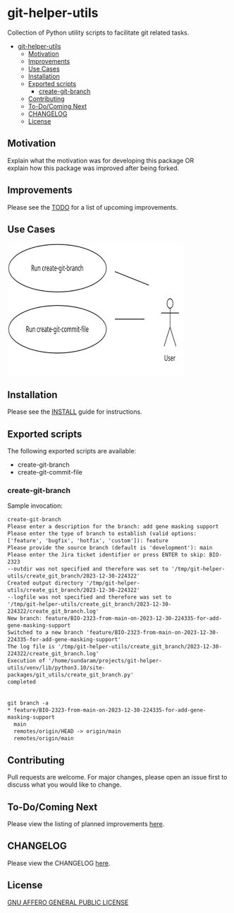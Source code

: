# git-helper-utils
Collection of Python utility scripts to facilitate git related tasks.

- [git-helper-utils](#git-helper-utils)
  - [Motivation](#motivation)
  - [Improvements](#improvements)
  - [Use Cases](#use-cases)
  - [Installation](#installation)
  - [Exported scripts](#exported-scripts)
    - [create-git-branch](#create-git-branch)
  - [Contributing](#contributing)
  - [To-Do/Coming Next](#to-docoming-next)
  - [CHANGELOG](#changelog)
  - [License](#license)



## Motivation

Explain what the motivation was for developing this package OR<br>
explain how this package was improved after being forked.


## Improvements

Please see the [TODO](TODO.md) for a list of upcoming improvements.


## Use Cases

<img src="use_cases.png" width="400" height="300" alt="Use Cases diagram">

## Installation

Please see the [INSTALL](INSTALL.md) guide for instructions.

## Exported scripts

The following exported scripts are available:

- create-git-branch
- create-git-commit-file


### create-git-branch

Sample invocation:

```shell
create-git-branch 
Please enter a description for the branch: add gene masking support
Please enter the type of branch to establish (valid options: ['feature', 'bugfix', 'hotfix', 'custom']): feature
Please provide the source branch (default is 'development'): main
Please enter the Jira ticket identifier or press ENTER to skip: BIO-2323
--outdir was not specified and therefore was set to '/tmp/git-helper-utils/create_git_branch/2023-12-30-224322'
Created output directory '/tmp/git-helper-utils/create_git_branch/2023-12-30-224322'
--logfile was not specified and therefore was set to 
'/tmp/git-helper-utils/create_git_branch/2023-12-30-224322/create_git_branch.log'
New branch: feature/BIO-2323-from-main-on-2023-12-30-224335-for-add-gene-masking-support
Switched to a new branch 'feature/BIO-2323-from-main-on-2023-12-30-224335-for-add-gene-masking-support'
The log file is '/tmp/git-helper-utils/create_git_branch/2023-12-30-224322/create_git_branch.log'
Execution of '/home/sundaram/projects/git-helper-utils/venv/lib/python3.10/site-packages/git_utils/create_git_branch.py' 
completed


git branch -a
* feature/BIO-2323-from-main-on-2023-12-30-224335-for-add-gene-masking-support
  main
  remotes/origin/HEAD -> origin/main
  remotes/origin/main
```



## Contributing

Pull requests are welcome. For major changes, please open an issue first
to discuss what you would like to change.

## To-Do/Coming Next

Please view the listing of planned improvements [here](TODO.md).

## CHANGELOG

Please view the CHANGELOG [here](CHANGELOG.md).

## License

[GNU AFFERO GENERAL PUBLIC LICENSE](LICENSE)
